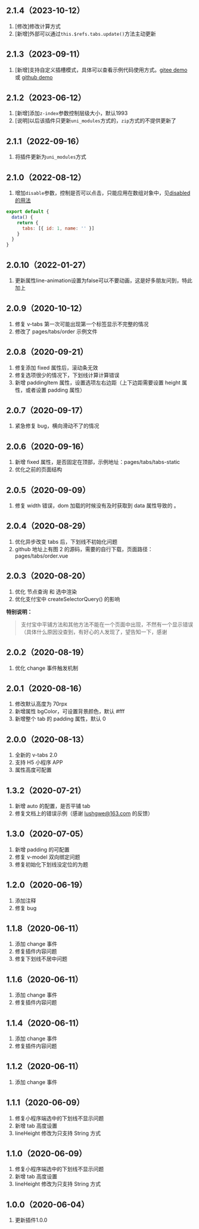 ## 2.1.4（2023-10-12）
1. [修改]修改计算方式
2. [新增]外部可以通过`this.$refs.tabs.update()`方法主动更新
## 2.1.3（2023-09-11）
1. [新增]支持自定义插槽模式，具体可以查看示例代码使用方式。[gitee demo](https://github.com/xfjpeter/uni-plugins/blob/3e2bd062163f664889122fd74b8bd6ccad6a97f1/pages/tabs/tabs.vue#L47C10-L50C16) 或 [github demo](https://github.com/xfjpeter/uni-plugins/blob/3e2bd062163f664889122fd74b8bd6ccad6a97f1/pages/tabs/tabs.vue#L47C10-L50C16)

## 2.1.2（2023-06-12）
1. [新增]添加`z-index`参数控制层级大小，默认1993
2. [说明]以后该插件只更新`uni_modules`方式的，`zip`方式的不提供更新了
## 2.1.1（2022-09-16）
1. 将插件更新为`uni_modules`方式
## 2.1.0（2022-08-12）

1. 增加`disable`参数，控制是否可以点击，只能应用在数组对象中，见[disabled 的用法](#112-当tabs使用的数组对象的方式特定参数需要注意一下)

```js
export default {
  data() {
    return {
      tabs: [{ id: 1, name: '' }]
    }
  }
}
```

## 2.0.10（2022-01-27）

1. 更新属性line-animation设置为false可以不要动画，这是好多朋友问到，特此加上

## 2.0.9（2020-10-12）

1. 修复 v-tabs 第一次可能出现第一个标签显示不完整的情况
2. 修改了 pages/tabs/order 示例文件

## 2.0.8（2020-09-21）

1. 修复添加 fixed 属性后，滚动条无效
2. 修复选项很少的情况下，下划线计算计算错误
3. 新增 paddingItem 属性，设置选项左右边距（上下边距需要设置 height 属性，或者设置 padding 属性）

## 2.0.7（2020-09-17）

1. 紧急修复 bug，横向滑动不了的情况

## 2.0.6（2020-09-16）

1. 新增 fixed 属性，是否固定在顶部，示例地址：pages/tabs/tabs-static
2. 优化之前的页面结构

## 2.0.5（2020-09-09）

1. 修复 width 错误，dom 加载的时候没有及时获取到 data 属性导致的 。

## 2.0.4（2020-08-29）

1. 优化异步改变 tabs 后，下划线不初始化问题
2. github 地址上有图 2 的源码，需要的自行下载，页面路径：pages/tabs/order.vue

## 2.0.3（2020-08-20）

1. 优化 节点查询 和 选中渲染
2. 优化支付宝中 createSelectorQuery() 的影响

**特别说明：**

> 支付宝中平铺方法和其他方法不能在一个页面中出现，不然有一个显示错误（具体什么原因没查到，有好心的人发现了，望告知一下，感谢

## 2.0.2（2020-08-19）

1. 优化 change 事件触发机制

## 2.0.1（2020-08-16）

1. 修改默认高度为 70rpx
2. 新增属性 bgColor，可设置背景颜色，默认 #fff
3. 新增整个 tab 的 padding 属性，默认 0

## 2.0.0（2020-08-13）

1. 全新的 v-tabs 2.0
2. 支持 H5 小程序 APP
3. 属性高度可配置

## 1.3.2（2020-07-21）

1. 新增 auto 的配置，是否平铺 tab
2. 修复文档上的错误示例（感谢 lushgwe@163.com 的反馈）

## 1.3.0（2020-07-05）

1. 新增 padding 的可配置
2. 修复 v-model 双向绑定问题
3. 修复初始化下划线没定位的为题

## 1.2.0（2020-06-19）

1. 添加注释
2. 修复 bug

## 1.1.8（2020-06-11）

1. 添加 change 事件
2. 修复插件内容问题
3. 修复下划线不居中问题

## 1.1.6（2020-06-11）

1. 添加 change 事件
2. 修复插件内容问题

## 1.1.4（2020-06-11）

1. 添加 change 事件
2. 修复插件内容问题

## 1.1.2（2020-06-11）

1. 添加 change 事件

## 1.1.1（2020-06-09）

1. 修复小程序端选中的下划线不显示问题
2. 新增 tab 高度设置
3. lineHeight 修改为只支持 String 方式

## 1.1.0（2020-06-09）

1. 修复小程序端选中的下划线不显示问题
2. 新增 tab 高度设置
3. lineHeight 修改为只支持 String 方式

## 1.0.0（2020-06-04）

1. 更新插件1.0.0